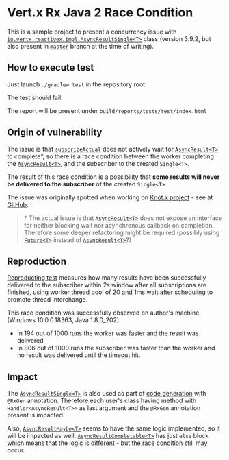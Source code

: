 # Vert.x Rx Java 2 Race Condition

This is a sample project to present a concurrency issue with [`io.vertx.reactivex.impl.AsyncResultSingle<T>`](https://github.com/vert-x3/vertx-rx/blob/3.9.2/rx-java2-gen/src/main/java/io/vertx/reactivex/impl/AsyncResultSingle.java) class (version 3.9.2, but also present in [`master`](https://github.com/vert-x3/vertx-rx/blob/master/rx-java2-gen/src/main/java/io/vertx/reactivex/impl/AsyncResultSingle.java) branch at the time of writing).

## How to execute test

Just launch `./gradlew test` in the repository root.

The test should fail.

The report will be present under `build/reports/tests/test/index.html`

## Origin of vulnerability

The issue is that [`subscribeActual`](https://github.com/vert-x3/vertx-rx/blob/3.9.2/rx-java2-gen/src/main/java/io/vertx/reactivex/impl/AsyncResultSingle.java#L47) does not actively wait for [`AsyncResult<T>`](https://github.com/eclipse-vertx/vert.x/blob/3.9.2/src/main/java/io/vertx/core/AsyncResult.java) to complete*, so there is a race condition between the worker completing the [`AsyncResult<T>`](https://github.com/eclipse-vertx/vert.x/blob/3.9.2/src/main/java/io/vertx/core/AsyncResult.java), and the subscriber to the created `Single<T>`.

The result of this race condition is a possibility that **some results will never be delivered to the subscriber** of the created `Single<T>`.

The issue was originally spotted when working on [Knot.x project](https://knotx.io/) - see at [GitHub](https://github.com/Knotx).

> \* The actual issue is that [`AsyncResult<T>`](https://github.com/eclipse-vertx/vert.x/blob/3.9.2/src/main/java/io/vertx/core/AsyncResult.java) does not expose an interface for neither blocking wait nor asynchronous callback on completion.
> Therefore some deeper refactoring might be required (possibly using [`Future<T>`](https://github.com/eclipse-vertx/vert.x/blob/3.9.2/src/main/java/io/vertx/core/Future.java) instead of [`AsyncResult<T>`](https://github.com/eclipse-vertx/vert.x/blob/3.9.2/src/main/java/io/vertx/core/AsyncResult.java)?)

## Reproduction

[Reproducting test](https://github.com/marcinus/vertx-rx-java2-race-condition/blob/master/src/test/java/com/marcinus/vertx/examples/AsyncResultSingleTest.java#L41) measures how many results have been successfully delivered to the subscriber within 2s window after all subscriptions are finished, using worker thread pool of 20 and 1ms wait after scheduling to promote thread interchange.

This race condition was successfully observed on author's machine (Windows 10.0.0.18363, Java 1.8.0_202):
* In 194 out of 1000 runs the worker was faster and the result was delivered
* In 806 out of 1000 runs the subscriber was faster than the worker and no result was delivered until the timeout hit.

## Impact

The [`AsyncResultSingle<T>`](https://github.com/vert-x3/vertx-rx/blob/3.9.2/rx-java2-gen/src/main/java/io/vertx/reactivex/impl/AsyncResultSingle.java) is also used as part of [code generation](https://github.com/vert-x3/vertx-rx/blob/3.9.2/rx-java2-gen/src/main/java/io/vertx/lang/reactivex/RxJava2Generator.java#L192) with `@RxGen` annotation. Therefore each user's class having method with `Handler<AsyncResult<T>>` as last argument and the `@RxGen` annotation present is impacted.

Also, [`AsyncResultMaybe<T>`](https://github.com/vert-x3/vertx-rx/blob/master/rx-java2-gen/src/main/java/io/vertx/reactivex/impl/AsyncResultMaybe.java) seems to have the same logic implemented, so it will be impacted as well. [`AsyncResultCompletable<T>`](https://github.com/vert-x3/vertx-rx/blob/master/rx-java2-gen/src/main/java/io/vertx/reactivex/impl/AsyncResultCompletable.java) has just `else` block which means that the logic is different - but the race condition still may occur.
